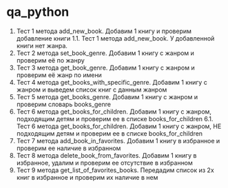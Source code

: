 # qa_python
1. Тест 1 метода add_new_book. Добавим 1 книгу и проверим добавление книги
1.1. Тест 1 метода add_new_book. У добавленной книги нет жанра.
2. Тест 2 метода set_book_genre. Добавим 1 книгу с жанром и проверим её по жанру
3. Тест 3 метода get_book_genre. Добавим 1 книгу с жанром и проверим её жанр по имени
4. Тест 4 метода get_books_with_specific_genre. Добавим 1 книгу с жанром и выведем список книг с данным жанром
5. Тест 5 метода get_books_genre. Добавим 1 книгу с жанром и проверим словарь books_genre
6. Тест 6 метода get_books_for_children. Добавим 1 книгу с жанром, подходящим детям и проверим ее в списке books_for_children
6.1. Тест 6 метода get_books_for_children. Добавим 1 книгу с жанром, НЕ подходящим детям и проверим ее в списке books_for_children
7. Тест 7 метода add_book_in_favorites. Добавим 1 книгу в избранное и проверим ее наличие в избранном
8. Тест 8 метода delete_book_from_favorites. Добавим 1 книгу в избранное, удалим и проверим ее отсутствие в избранном
9. Тест 9 метода get_list_of_favorites_books. Передадим список из 2х книг в избранное и проверим их наличие в нем
